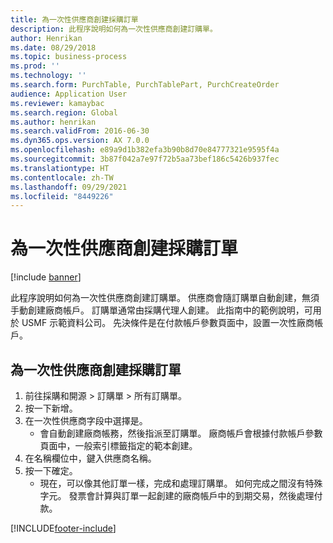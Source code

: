 ```yaml
---
title: 為一次性供應商創建採購訂單
description: 此程序說明如何為一次性供應商創建訂購單。
author: Henrikan
ms.date: 08/29/2018
ms.topic: business-process
ms.prod: ''
ms.technology: ''
ms.search.form: PurchTable, PurchTablePart, PurchCreateOrder
audience: Application User
ms.reviewer: kamaybac
ms.search.region: Global
ms.author: henrikan
ms.search.validFrom: 2016-06-30
ms.dyn365.ops.version: AX 7.0.0
ms.openlocfilehash: e89a9d1b382efa3b90b8d70e84777321e9595f4a
ms.sourcegitcommit: 3b87f042a7e97f72b5aa73bef186c5426b937fec
ms.translationtype: HT
ms.contentlocale: zh-TW
ms.lasthandoff: 09/29/2021
ms.locfileid: "8449226"
---
```

# <a name="create-a-purchase-order-for-a-one-time-supplier"></a>為一次性供應商創建採購訂單

[!include [banner](../../includes/banner.md)]

此程序說明如何為一次性供應商創建訂購單。 供應商會隨訂購單自動創建，無須手動創建廠商帳戶。 訂購單通常由採購代理人創建。 此指南中的範例說明，可用於 USMF 示範資料公司。 先決條件是在付款帳戶參數頁面中，設置一次性廠商帳戶。


## <a name="create-a-purchase-order-for-a-one-time-supplier"></a>為一次性供應商創建採購訂單
1. 前往採購和開源 > 訂購單 > 所有訂購單。
2. 按一下新增。
3. 在一次性供應商字段中選擇是。
    * 會自動創建廠商帳務，然後指派至訂購單。 廠商帳戶會根據付款帳戶參數頁面中，一般索引標籤指定的範本創建。  
4. 在名稱欄位中，鍵入供應商名稱。
5. 按一下確定。
    * 現在，可以像其他訂單一樣，完成和處理訂購單。 如何完成之間沒有特殊字元。 發票會計算與訂單一起創建的廠商帳戶中的到期交易，然後處理付款。



[!INCLUDE[footer-include](../../../includes/footer-banner.md)]